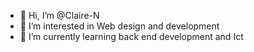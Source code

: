 - 👋 Hi, I’m @Claire-N
- 👀 I’m interested in Web design and development
- 🌱 I’m currently learning back end development and Ict
